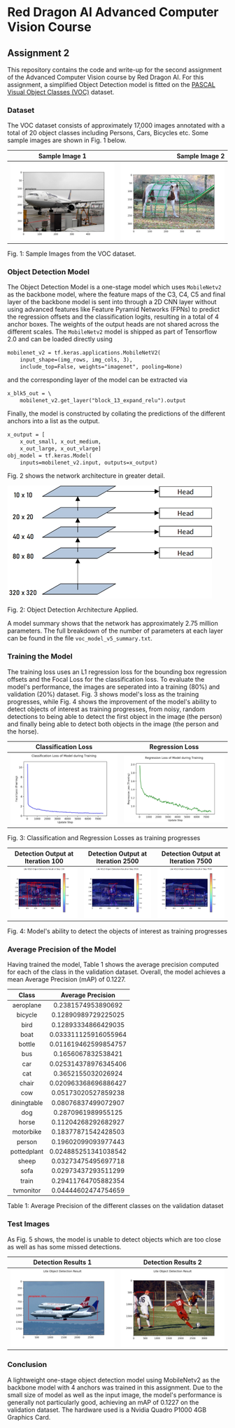 # Red Dragon AI Advanced Computer Vision Course
## Assignment 2

This repository contains the code and write-up for the second assignment of the Advanced Computer Vision course by Red Dragon AI. For this assignment, a simplified Object Detection model is fitted on the [PASCAL Visual Object Classes (VOC)](http://host.robots.ox.ac.uk/pascal/VOC/) dataset. 

### Dataset
The VOC dataset consists of approximately 17,000 images annotated with a total of 20 object classes including Persons, Cars, Bicycles etc. Some sample images are shown in Fig. 1 below.

Sample Image 1 | Sample Image 2
:-------------:|---------------:
![voc_image_1](voc_image_1.jpg) | ![voc_image_2](voc_image_2.jpg)

Fig. 1: Sample Images from the VOC dataset.

### Object Detection Model
The Object Detection Model is a one-stage model which uses `MobileNetv2` as the backbone model, where the feature maps of the C3, C4, C5 and final layer of the backbone model is sent into through a 2D CNN layer without using advanced features like Feature Pyramid Networks (FPNs) to predict the regression offsets and the classification logits, resulting in a total of 4 anchor boxes. The weights of the output heads are not shared across the different scales. The `MobileNetv2` model is shipped as part of Tensorflow 2.0 and can be loaded directly using
```
mobilenet_v2 = tf.keras.applications.MobileNetV2(
    input_shape=(img_rows, img_cols, 3), 
    include_top=False, weights="imagenet", pooling=None)
```
and the corresponding layer of the model can be extracted via
```
x_blk5_out = \
    mobilenet_v2.get_layer("block_13_expand_relu").output
```
Finally, the model is constructed by collating the predictions of the different anchors into a list as the output.
```
x_output = [
    x_out_small, x_out_medium, 
    x_out_large, x_out_vlarge]
obj_model = tf.keras.Model(
    inputs=mobilenet_v2.input, outputs=x_output)
```
Fig. 2 shows the network architecture in greater detail.

![network_architecture](object_detection_network_architecture.jpg)

Fig. 2: Object Detection Architecture Applied.

A model summary shows that the network has approximately 2.75 million parameters. The full breakdown of the number of parameters at each layer can be found in the file `voc_model_v5_summary.txt`.

### Training the Model
The training loss uses an L1 regression loss for the bounding box regression offsets and the Focal Loss for the classification loss. To evaluate the model's performance, the images are seperated into a training (80%) and validation (20%) dataset. Fig. 3 shows model's loss as the training progresses, while Fig. 4 shows the improvement of the model's ability to detect objects of interest as training progresses, from noisy, random detections to being able to detect the first object in the image (the person) and finally being able to detect both objects in the image (the person and the horse).

Classification Loss | Regression Loss
:------------------:|:---------------:
![cls_loss](classification_loss.jpg) | ![reg_loss](regression_losses.jpg)

Fig. 3: Classification and Regression Losses as training progresses

Detection Output at Iteration 100 | Detection Output at Iteration 2500 | Detection Output at Iteration 7500
:------------------:|:---------------:|:---------------:
![output_100](https://github.com/WD-Leong/Red-Dragon-AI-Course-Advanced-CV-Assignment/blob/master/assignment_2/Results/voc_obj_detect_100.jpg) | ![output_2500](https://github.com/WD-Leong/Red-Dragon-AI-Course-Advanced-CV-Assignment/blob/master/assignment_2/Results/voc_obj_detect_2500.jpg) | ![output_7500](https://github.com/WD-Leong/Red-Dragon-AI-Course-Advanced-CV-Assignment/blob/master/assignment_2/Results/voc_obj_detect_7500.jpg)

Fig. 4: Model's ability to detect the objects of interest as training progresses

### Average Precision of the Model
Having trained the model, Table 1 shows the average precision computed for each of the class in the validation dataset. Overall, the model achieves a mean Average Precision (mAP) of 0.1227.

Class | Average Precision
:----:|:----------------:
aeroplane | 0.2381574953890692
bicycle | 0.12890989729225025
bird | 0.12893334866429035
boat | 0.033311125916055964
bottle | 0.011619462599854757
bus | 0.1656067832538421
car | 0.025314378976345406
cat | 0.3652155032026924
chair | 0.020963368696886427
cow | 0.05173020527859238
diningtable | 0.08076837499072907
dog | 0.2870961989955125
horse | 0.11204268292682927
motorbike | 0.18377871542428503
person | 0.19602099093977443
pottedplant | 0.024885251341038542
sheep | 0.03273475495697718
sofa | 0.02973437293511299
train | 0.29411764705882354
tvmonitor | 0.04444602474754659

Table 1: Average Precision of the different classes on the validation dataset

### Test Images
As Fig. 5 shows, the model is unable to detect objects which are too close as well as has some missed detections. 

Detection Results 1 | Detection Results 2
:------------------:|:---------------:
![football_detection](https://github.com/WD-Leong/Red-Dragon-AI-Course-Advanced-CV-Assignment/blob/master/assignment_2/Results/voc_lite_object_detection_1.jpg) | ![aeroplane_detection](https://github.com/WD-Leong/Red-Dragon-AI-Course-Advanced-CV-Assignment/blob/master/assignment_2/Results/voc_lite_object_detection_2.jpg)

### Conclusion
A lightweight one-stage object detection model using MobileNetv2 as the backbone model with 4 anchors was trained in this assignment. Due to the small size of model as well as the input image, the model's performance is generally not particularly good, achieving an mAP of 0.1227 on the validation dataset. The hardware used is a Nvidia Quadro P1000 4GB Graphics Card.
